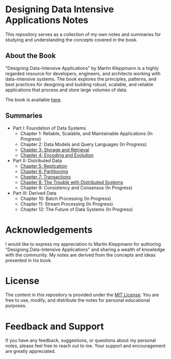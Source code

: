 # Designing Data Intensive Applications Notes
This repository serves as a collection of my own notes and summaries for studying and understanding the concepts covered in the book.

## About the Book
"Designing Data-Intensive Applications" by Martin Kleppmann is a highly regarded resource for developers, engineers, and architects working with data-intensive systems. The book explores the principles, patterns, and best practices for designing and building robust, scalable, and reliable applications that process and store large volumes of data.

The book is available [here](https://www.oreilly.com/library/view/designing-data-intensive-applications/9781491903063).

## Summaries
- Part I: Foundation of Data Systems
	- Chapter 1: Reliable, Scalable, and Maintainable Applications (In Progress)
	- Chapter 2: Data Models and Query Languages (In Progress)
	- [Chapter 3: Storage and Retrieval](https://github.com/aboelkassem/designing-data-intensive-applications-notes/tree/main/Chapters/Chapter%203%20-%20Storage%20and%20Retrieval)
	- [Chapter 4: Encoding and Evolution](https://github.com/aboelkassem/designing-data-intensive-applications-notes/tree/main/Chapters/Chapter%204%20-%20Encoding%20and%20Evolution)
- Part II: Distributed Data 
	- [Chapter 5: Replication](https://github.com/aboelkassem/designing-data-intensive-applications-notes/tree/main/Chapters/Chapter%205%20-%20Replication)
	- [Chapter 6: Partitioning](https://github.com/aboelkassem/designing-data-intensive-applications-notes/tree/main/Chapters/Chapter%206%20-%20Partitioning)
	- [Chapter 7: Transactions](https://github.com/aboelkassem/designing-data-intensive-applications-notes/tree/main/Chapters/Chapter%207%20-%20Transactions)
	- [Chapter 8: The Trouble with Distributed Systems](https://github.com/aboelkassem/designing-data-intensive-applications-notes/tree/main/Chapters/Chapter%208%20-%20The%20Trouble%20with%20Distributed%20Systems)
	- Chapter 9: Consistency and Consensus (In Progress)
- Part III: Derived Data
	- Chapter 10: Batch Processing (In Progress)
	- Chapter 11: Stream Processing (In Progress)
	- Chapter 12: The Future of Data Systems (In Progress)

# Acknowledgements
I would like to express my appreciation to Martin Kleppmann for authoring "Designing Data-Intensive Applications" and sharing a wealth of knowledge with the community. My notes are derived from the concepts and ideas presented in his book.

# License
The content in this repository is provided under the [MIT License](https://github.com/aboelkassem/designing-data-intensive-applications-notes/blob/main/LICENSE). You are free to use, modify, and distribute the notes for personal educational purposes.

# Feedback and Support
If you have any feedback, suggestions, or questions about my personal notes, please feel free to reach out to me. Your support and encouragement are greatly appreciated.
